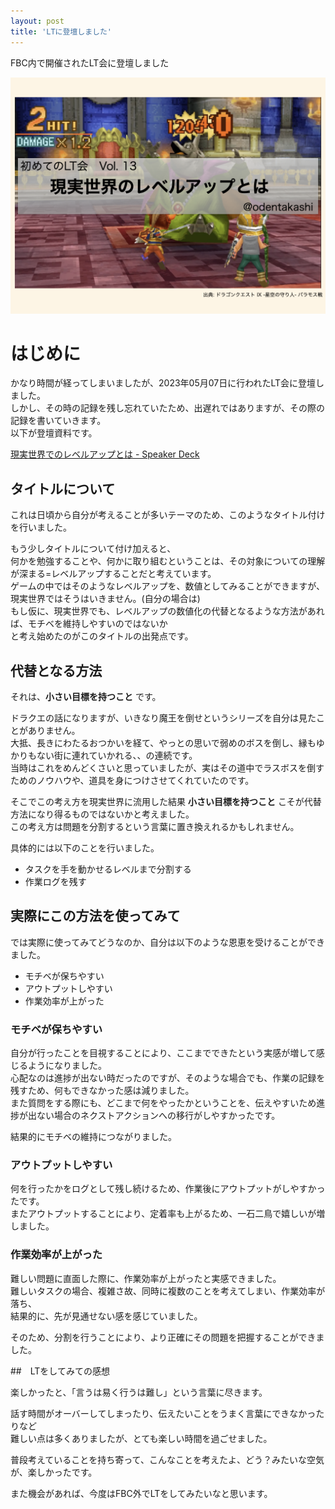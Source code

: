 ```yaml
---
layout: post
title: 'LTに登壇しました' 
---
```


FBC内で開催されたLT会に登壇しました

![Alt text](/public/images/image.png)

# はじめに

かなり時間が経ってしまいましたが、2023年05月07日に行われたLT会に登壇しました。<br>
しかし、その時の記録を残し忘れていたため、出遅れではありますが、その際の記録を書いていきます。<br>
以下が登壇資料です。<br>

[現実世界でのレベルアップとは \- Speaker Deck](https://speakerdeck.com/odentakashi/xian-shi-shi-jie-denoreberuatuputoha)

## タイトルについて

これは日頃から自分が考えることが多いテーマのため、このようなタイトル付けを行いました。<br>

もう少しタイトルについて付け加えると、<br>
何かを勉強することや、何かに取り組むということは、その対象についての理解が深まる=レベルアップすることだと考えています。<br>
ゲームの中ではそのようなレベルアップを、数値としてみることができますが、現実世界ではそうはいきません。(自分の場合は)<br>
もし仮に、現実世界でも、レベルアップの数値化の代替となるような方法があれば、モチベを維持しやすいのではないか<br>
と考え始めたのがこのタイトルの出発点です。

## 代替となる方法

それは、**小さい目標を持つこと** です。<br>

ドラクエの話になりますが、いきなり魔王を倒せというシリーズを自分は見たことがありません。<br>
大抵、長きにわたるおつかいを経て、やっとの思いで弱めのボスを倒し、縁もゆかりもない街に連れていかれる、、の連続です。<br>
当時はこれをめんどくさいと思っていましたが、実はその道中でラスボスを倒すためのノウハウや、道具を身につけさせてくれていたのです。<br>

そこでこの考え方を現実世界に流用した結果 **小さい目標を持つこと** こそが代替方法になり得るものではないかと考えました。<br>
この考え方は問題を分割するという言葉に置き換えれるかもしれません。<br>

具体的には以下のことを行いました。<br>

- タスクを手を動かせるレベルまで分割する
- 作業ログを残す

## 実際にこの方法を使ってみて

では実際に使ってみてどうなのか、自分は以下のような恩恵を受けることができました。

- モチベが保ちやすい
- アウトプットしやすい
- 作業効率が上がった

### モチベが保ちやすい

自分が行ったことを目視することにより、ここまでできたという実感が増して感じるようになりました。<br>
心配なのは進捗が出ない時だったのですが、そのような場合でも、作業の記録を残すため、何もできなかった感は減りました。<br>
また質問をする際にも、どこまで何をやったかということを、伝えやすいため進捗が出ない場合のネクストアクションへの移行がしやすかったです。<br>

結果的にモチベの維持につながりました。

### アウトプットしやすい

何を行ったかをログとして残し続けるため、作業後にアウトプットがしやすかったです。<br>
またアウトプットすることにより、定着率も上がるため、一石二鳥で嬉しいが増しました。

### 作業効率が上がった

難しい問題に直面した際に、作業効率が上がったと実感できました。<br>
難しいタスクの場合、複雑さ故、同時に複数のことを考えてしまい、作業効率が落ち、<br>
結果的に、先が見通せない感を感じていました。<br>

そのため、分割を行うことにより、より正確にその問題を把握することができました。<br>

##　LTをしてみての感想

楽しかったと、「言うは易く行うは難し」という言葉に尽きます。<br>

話す時間がオーバーしてしまったり、伝えたいことをうまく言葉にできなかったりなど<br>
難しい点は多くありましたが、とても楽しい時間を過ごせました。<br>

普段考えていることを持ち寄って、こんなことを考えたよ、どう？みたいな空気が、楽しかったです。<br>

また機会があれば、今度はFBC外でLTをしてみたいなと思います。

